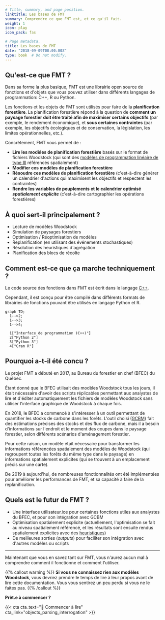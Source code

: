 ```yaml
---
# Title, summary, and page position.
linktitle: Les bases de FMT
summary: Comprendre ce que FMT est, et ce qu'il fait.
weight: 1
icon: play
icon_pack: fas

# Page metadata.
title: Les bases de FMT
date: "2018-09-09T00:00:00Z"
type: book  # Do not modify.
---
```


## Qu'est-ce que FMT ?

Dans sa forme la plus basique, FMT est une librairie open source de fonctions et d'objets que vous pouvez utiliser dans différents langages de programmation: C++, R ou Python.

Les fonctions et les objets de FMT sont utilisés pour faire de la **planification forestière**. La planification forestière répond à la question de **comment un paysage forestier doit être traité afin de maximiser certains objectifs** (par exemple, le rendement économique), et **sous certaines contraintes** (par exemple, les objectifs écologiques et de conservation, la législation, les limites opérationnelles, etc.).

Concrètement, FMT vous permet de :

- **Lire les modèles de planification forestière** basés sur le format de fichiers Woodstock (qui sont des [modèles de programmation linéaire de type III](https://faculty.washington.edu/toths/Publications/McDill_etal_M2.pdf) référencés spatialement)
- **Modifier ces modèles de planification forestière**
- **Résoudre ces modèles de planification forestière** (c'est-à-dire générer un calendrier d'actions qui maximisent les objectifs et respectent les contraintes)
- **Rendre les variables de peuplements et le calendrier optimisé *spatialement explicite*** (c'est-à-dire cartographier les opérations forestières)

## À quoi sert-il principalement ?

- Lecture de modèles Woodstock
- Simulation de paysages forestiers
- Optimisation / Réoptimisation de modèles
- Replanification (en utilisant des événements stochastiques)
- Résolution des heuristiques d'agrégation
- Planification des blocs de récolte

## Comment est-ce que ça marche techniquement ?

Le code source des fonctions dans FMT est écrit dans le langage [C++](https://en.wikipedia.org/wiki/C%2B%2B).

Cependant, il est conçu pour être compilé dans différents formats de librairies de fonctions pouvant être utilisés en langage Python et R.

```mermaid
graph TD;
  1-->2;
  1-->3;
  1-->4;

  1["Interface de programmation (C++)"]
  2["Python 2"]
  3["Python 3"]
  4["Cran R"]
```

## Pourquoi a-t-il été concu ?

Le projet FMT a débuté en 2017, au Bureau du forestier en chef (BFEC) du Québec.

Étant donné que le BFEC utilisait des modèles Woodstock tous les jours, il était nécessaire d'avoir des scripts réplicables permettant aux analystes de lire et d'éditer automatiquement les fichiers de modèles Woodstock sans utiliser l'interface graphique de Woodstock à chaque fois.

En 2018, le BFEC a commencé à s'intéresser à un outil permettant de quantifier les stocks de carbone dans les forêts. L'outil choisi ([GCBM](https://www.youtube.com/watch?v=xnJqNBIET7A)) fait des estimations précises des stocks et des flux de carbone, mais il a besoin d'informations sur l'endroit et le moment des coupes dans le paysage forestier, selon différents scénarios d'aménagement forestier.

Pour cette raison, un modèle était nécessaire pour transformer les informations référencées spatialement des modèles de Woodstock (qui regroupent toutes les forêts du même type dans le paysage) en informations spatialement explicites (qui se trouvent à un emplacement précis sur une carte).

De 2019 à aujourd'hui, de nombreuses fonctionnalités ont été implémentées pour améliorer les performances de FMT, et sa capacité à faire de la replanification.

## Quels est le futur de FMT ?

- Une interface utilisateur.ice pour certaines fonctions utiles aux analystes du BFEC, et pour son intégration avec GCBM
- Optimisation spatialement explicite (actuellement, l'optimisation se fait au niveau spatialement référencé, et les résultats sont ensuite rendus spatialement explicites avec des [heuristiques](https://en.wikipedia.org/wiki/Heuristic))
- De meilleures sorties (*outputs*) pour faciliter son intégration avec d'autres modèles ou scripts

* * *

Maintenant que vous en savez tant sur FMT, vous n'aurez aucun mal à comprendre comment il fonctionne et comment l'utiliser.

{{% callout warning %}}
**Si vous ne connaissez rien aux modèles Woodstock**, vous devriez prendre le temps de lire à leur propos avant de lire cette documentation. Vous vous sentirez un peu perdu si vous ne le faites pas.
{{% /callout %}}

**Prêt.e à commencer ?**

{{< cta cta_text="📖 Commencer à lire" cta_link="objects_parsing_interrogation" >}}